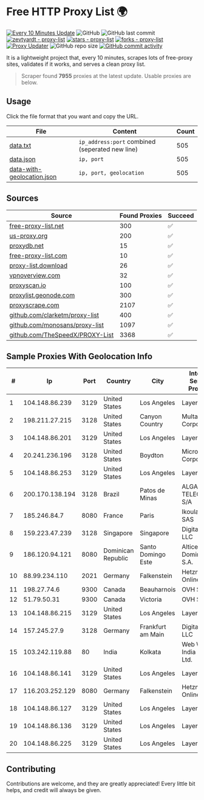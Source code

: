 
# Free HTTP Proxy List 🌍

[![Every 10 Minutes Update](https://github.com/mertguvencli/http-proxy-list/actions/workflows/main.yml/badge.svg?branch=main)](https://github.com/mertguvencli/http-proxy-list/actions/workflows/main.yml)
![GitHub](https://img.shields.io/github/license/mertguvencli/http-proxy-list)
![GitHub last commit](https://img.shields.io/github/last-commit/mertguvencli/http-proxy-list)
[![zevtyardt - proxy-list](https://img.shields.io/static/v1?label=zevtyardt&message=proxy-list&color=blue&logo=github)](https://github.com/zevtyardt/proxy-list "Go to GitHub repo")
[![stars - proxy-list](https://img.shields.io/github/stars/zevtyardt/proxy-list?style=social)](https://github.com/zevtyardt/proxy-list)
[![forks - proxy-list](https://img.shields.io/github/forks/zevtyardt/proxy-list?style=social)](https://github.com/zevtyardt/proxy-list)
[![Proxy Updater](https://github.com/zevtyardt/proxy-list/workflows/Proxy%20Updater/badge.svg)](https://github.com/zevtyardt/proxy-list/actions?query=workflow:"Proxy+Updater")
![GitHub repo size](https://img.shields.io/github/repo-size/zevtyardt/proxy-list)
[![GitHub commit activity](https://img.shields.io/github/commit-activity/m/zevtyardt/proxy-list?logo=commits)](https://github.com/zevtyardt/proxy-list/commits/main)

It is a lightweight project that, every 10 minutes, scrapes lots of free-proxy sites, validates if it works, and serves a clean proxy list.

> Scraper found **7955** proxies at the latest update. Usable proxies are below.

## Usage

Click the file format that you want and copy the URL.

|File|Content|Count|
|----|-------|-----|
|[data.txt](https://raw.githubusercontent.com/mertguvencli/http-proxy-list/main/proxy-list/data.txt)|`ip_address:port` combined (seperated new line)|505|
|[data.json](https://raw.githubusercontent.com/mertguvencli/http-proxy-list/main/proxy-list/data.json)|`ip, port`|505|
|[data-with-geolocation.json](https://raw.githubusercontent.com/mertguvencli/http-proxy-list/main/proxy-list/data-with-geolocation.json)|`ip, port, geolocation`|505|

## Sources

|Source|Found Proxies|Succeed|
|------|-------------|-------|
|[free-proxy-list.net](https://free-proxy-list.net)|300|✅|
|[us-proxy.org](https://www.us-proxy.org)|200|✅|
|[proxydb.net](http://proxydb.net)|15|✅|
|[free-proxy-list.com](https://free-proxy-list.com/?page=&port=&type%5B%5D=http&type%5B%5D=https&up_time=0&search=Search)|10|✅|
|[proxy-list.download](https://www.proxy-list.download/HTTP)|26|✅|
|[vpnoverview.com](https://vpnoverview.com/privacy/anonymous-browsing/free-proxy-servers)|32|✅|
|[proxyscan.io](https://www.proxyscan.io)|100|✅|
|[proxylist.geonode.com](https://proxylist.geonode.com/api/proxy-list?limit=300&page=1&sort_by=lastChecked&sort_type=desc&protocols=http,https)|300|✅|
|[proxyscrape.com](https://api.proxyscrape.com/v2/?request=displayproxies&protocol=http&timeout=10000&country=all&ssl=all&anonymity=all)|2107|✅|
|[github.com/clarketm/proxy-list](https://raw.githubusercontent.com/clarketm/proxy-list/master/proxy-list-raw.txt)|400|✅|
|[github.com/monosans/proxy-list](https://raw.githubusercontent.com/monosans/proxy-list/main/proxies/http.txt)|1097|✅|
|[github.com/TheSpeedX/PROXY-List](https://raw.githubusercontent.com/TheSpeedX/PROXY-List/master/http.txt)|3368|✅|


## Sample Proxies With Geolocation Info

|#|Ip|Port|Country|City|Internet Service Provider|
|-|--|----|-------|----|-------------------------|
|1|104.148.86.239|3129|United States|Los Angeles|LayerHost|
|2|198.211.27.215|3128|United States|Canyon Country|Multacom Corporation|
|3|104.148.86.201|3129|United States|Los Angeles|LayerHost|
|4|20.241.236.196|3128|United States|Boydton|Microsoft Corporation|
|5|104.148.86.253|3129|United States|Los Angeles|LayerHost|
|6|200.170.138.194|3128|Brazil|Patos de Minas|ALGAR TELECOM S/A|
|7|185.246.84.7|8080|France|Paris|Ikoula Net SAS|
|8|159.223.47.239|3128|Singapore|Singapore|DigitalOcean, LLC|
|9|186.120.94.121|8080|Dominican Republic|Santo Domingo Este|Altice Dominicana S.A.|
|10|88.99.234.110|2021|Germany|Falkenstein|Hetzner Online GmbH|
|11|198.27.74.6|9300|Canada|Beauharnois|OVH SAS|
|12|51.79.50.31|9300|Canada|Victoria|OVH SAS|
|13|104.148.86.215|3129|United States|Los Angeles|LayerHost|
|14|157.245.27.9|3128|Germany|Frankfurt am Main|DigitalOcean, LLC|
|15|103.242.119.88|80|India|Kolkata|Web Werks India Pvt. Ltd.|
|16|104.148.86.141|3129|United States|Los Angeles|LayerHost|
|17|116.203.252.129|8080|Germany|Falkenstein|Hetzner Online GmbH|
|18|104.148.86.127|3129|United States|Los Angeles|LayerHost|
|19|104.148.86.136|3129|United States|Los Angeles|LayerHost|
|20|104.148.86.225|3129|United States|Los Angeles|LayerHost|



## Contributing

Contributions are welcome, and they are greatly appreciated! Every
little bit helps, and credit will always be given.

